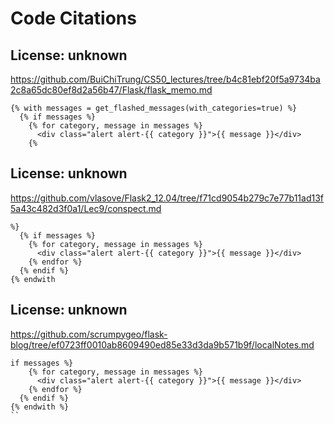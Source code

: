 # Code Citations

## License: unknown
https://github.com/BuiChiTrung/CS50_lectures/tree/b4c81ebf20f5a9734ba2c8a65dc80ef8d2a56b47/Flask/flask_memo.md

```
{% with messages = get_flashed_messages(with_categories=true) %}
  {% if messages %}
    {% for category, message in messages %}
      <div class="alert alert-{{ category }}">{{ message }}</div>
    {%
```


## License: unknown
https://github.com/vlasove/Flask2_12.04/tree/f71cd9054b279c7e77b11ad13f5a43c482d3f0a1/Lec9/conspect.md

```
%}
  {% if messages %}
    {% for category, message in messages %}
      <div class="alert alert-{{ category }}">{{ message }}</div>
    {% endfor %}
  {% endif %}
{% endwith
```


## License: unknown
https://github.com/scrumpygeo/flask-blog/tree/ef0723ff0010ab8609490ed85e33d3da9b571b9f/localNotes.md

```
if messages %}
    {% for category, message in messages %}
      <div class="alert alert-{{ category }}">{{ message }}</div>
    {% endfor %}
  {% endif %}
{% endwith %}
``
```

